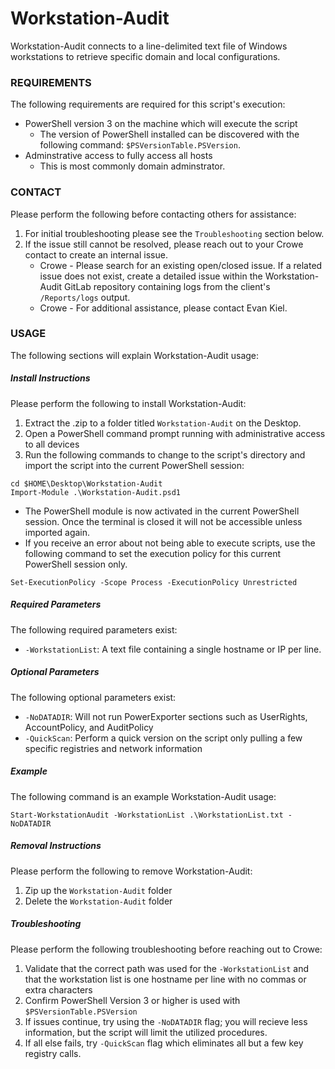 # Workstation-Audit
Workstation-Audit connects to a line-delimited text file of Windows workstations to retrieve specific domain and local configurations.

### REQUIREMENTS
The following requirements are required for this script's execution:
* PowerShell version 3 on the machine which will execute the script
    * The version of PowerShell installed can be discovered with the following command: `$PSVersionTable.PSVersion`.
* Adminstrative access to fully access all hosts
    * This is most commonly domain adminstrator.

### CONTACT
Please perform the following before contacting others for assistance:
1. For initial troubleshooting please see the `Troubleshooting` section below.
2. If the issue still cannot be resolved, please reach out to your Crowe contact to create an internal issue.
    * Crowe - Please search for an existing open/closed issue. If a related issue does not exist, create a detailed issue within the Workstation-Audit GitLab repository containing logs from the client's `/Reports/logs` output.
    * Crowe - For additional assistance, please contact Evan Kiel.

### USAGE
The following sections will explain Workstation-Audit usage:
##### Install Instructions
Please perform the following to install Workstation-Audit:
1. Extract the .zip to a folder titled `Workstation-Audit` on the Desktop.
2. Open a PowerShell command prompt running with administrative access to all devices
3. Run the following commands to change to the script's directory and import the script into the current PowerShell session:
```
cd $HOME\Desktop\Workstation-Audit
Import-Module .\Workstation-Audit.psd1
```

* The PowerShell module is now activated in the current PowerShell session. Once the terminal is closed it will not be accessible unless imported again.
* If you receive an error about not being able to execute scripts, use the following command to set the execution policy for this current PowerShell session only.

```
Set-ExecutionPolicy -Scope Process -ExecutionPolicy Unrestricted
```

##### Required Parameters
The following required parameters exist:
* `-WorkstationList`: A text file containing a single hostname or IP per line.

##### Optional Parameters
The following optional parameters exist:
* `-NoDATADIR`: Will not run PowerExporter sections such as UserRights, AccountPolicy, and AuditPolicy
* `-QuickScan`: Perform a quick version on the script only pulling a few specific registries and network information

##### Example
The following command is an example Workstation-Audit usage:
```
Start-WorkstationAudit -WorkstationList .\WorkstationList.txt -NoDATADIR
```

##### Removal Instructions
Please perform the following to remove Workstation-Audit:
1. Zip up the `Workstation-Audit` folder
2. Delete the `Workstation-Audit` folder

##### Troubleshooting
Please perform the following troubleshooting before reaching out to Crowe:
1. Validate that the correct path was used for the `-WorkstationList` and that the workstation list is one hostname per line with no commas or extra characters
2. Confirm PowerShell Version 3 or higher is used with `$PSVersionTable.PSVersion`
3. If issues continue, try using the `-NoDATADIR` flag; you will recieve less information, but the script will limit the utilized procedures.
4. If all else fails, try `-QuickScan` flag which eliminates all but a few key registry calls.
